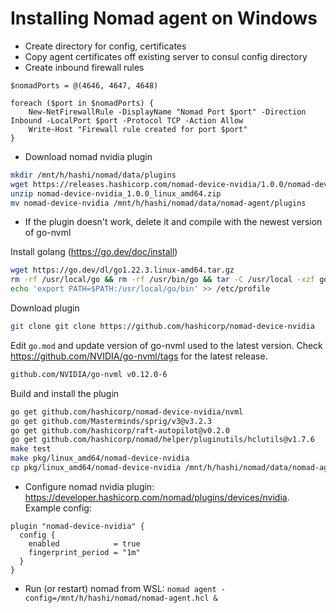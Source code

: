 # Installing Nomad agent on Windows

- Create directory for config, certificates
- Copy agent certificates off existing server to consul config directory
- Create inbound firewall rules

```pwsh
$nomadPorts = @(4646, 4647, 4648)

foreach ($port in $nomadPorts) {
    New-NetFirewallRule -DisplayName "Nomad Port $port" -Direction Inbound -LocalPort $port -Protocol TCP -Action Allow
    Write-Host "Firewall rule created for port $port"
}
```

- Download nomad nvidia plugin
```bash
mkdir /mnt/h/hashi/nomad/data/plugins
wget https://releases.hashicorp.com/nomad-device-nvidia/1.0.0/nomad-device-nvidia_1.0.0_linux_amd64.zip
unzip nomad-device-nvidia_1.0.0_linux_amd64.zip
mv nomad-device-nvidia /mnt/h/hashi/nomad/data/nomad-agent/plugins
```

- If the plugin doesn't work, delete it and compile with the newest version of go-nvml

Install golang (https://go.dev/doc/install)
```bash
wget https://go.dev/dl/go1.22.3.linux-amd64.tar.gz
rm -rf /usr/local/go && rm -rf /usr/bin/go && tar -C /usr/local -xzf go1.22.3.linux-amd64.tar.gz
echo 'export PATH=$PATH:/usr/local/go/bin' >> /etc/profile

```

Download plugin
```bash
git clone git clone https://github.com/hashicorp/nomad-device-nvidia
```

Edit `go.mod` and update version of go-nvml used to the latest version. Check https://github.com/NVIDIA/go-nvml/tags for the latest release.
```bash
github.com/NVIDIA/go-nvml v0.12.0-6
```

Build and install the plugin
```bash
go get github.com/hashicorp/nomad-device-nvidia/nvml
go get github.com/Masterminds/sprig/v3@v3.2.3
go get github.com/hashicorp/raft-autopilot@v0.2.0
go get github.com/hashicorp/nomad/helper/pluginutils/hclutils@v1.7.6
make test
make pkg/linux_amd64/nomad-device-nvidia
cp pkg/linux_amd64/nomad-device-nvidia /mnt/h/hashi/nomad/data/nomad-agent/plugins/
```

- Configure nomad nvidia plugin: https://developer.hashicorp.com/nomad/plugins/devices/nvidia. Example config:
```hcl
plugin "nomad-device-nvidia" {
  config {
    enabled            = true
    fingerprint_period = "1m"
  }
}
```
- Run (or restart) nomad from WSL:
`nomad agent -config=/mnt/h/hashi/nomad/nomad-agent.hcl &`